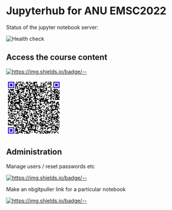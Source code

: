 # Jupyterhub for ANU EMSC2022

Status of the jupyter notebook server:
 
![Health check](https://github.com/ANU-RSES-Education/EMSC-2022/workflows/Health%20check/badge.svg)


## Access the course content

[![https://img.shields.io/badge/<LABEL>-<MESSAGE>-<COLOR>](https://img.shields.io/badge/Launch-EMSC2022-Blue)](https://emsc2022-2021.rses.underworldcloud.org/hub/user-redirect/git-pull?repo=https%3A%2F%2Fgithub.com%2FANU-RSES-Education%2FEMSC-2022&urlpath=lab%2Ftree%2FEMSC-2022%2FStartHere.ipynb)

<!--
Change my password (only for NativeAuthenticator)

[![https://img.shields.io/badge/<LABEL>-<MESSAGE>-<COLOR>](https://img.shields.io/badge/Password-EMSC2022-Red)](https://emsc2022-2021.rses.underworldcloud.org/hub/change-password)
-->
 
<img src="ImagesEtc/EMSC-2022-2021-QRcode.png" alt="QR Code" width="150" >

## Administration

Manage users / reset passwords etc

[![https://img.shields.io/badge/<LABEL>-<MESSAGE>-<COLOR>](https://img.shields.io/badge/Admin-EMSC2022-Red)](https://emsc2022-2021.rses.underworldcloud.org/hub/admin)
 
Make an nbgitpuller link for a particular notebook

[![https://img.shields.io/badge/<LABEL>-<MESSAGE>-<COLOR>](https://img.shields.io/badge/Admin-LinkMaker-Red)](https://jupyterhub.github.io/nbgitpuller/link.html?hub=https://emsc2022-2021.rses.underworldcloud.org&repo=https://github.com/ANU-RSES-Education/EMSC-2022)




 



